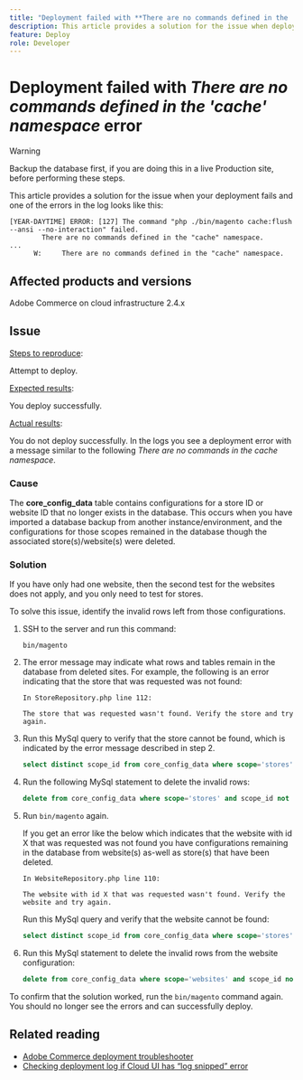 ```yaml
---
title: "Deployment failed with **There are no commands defined in the 'cache' namespace** error"
description: This article provides a solution for the issue when deployment fails with the following error **There are no commands defined in the cache namespace**.
feature: Deploy
role: Developer
---
```

# Deployment failed with *There are no commands defined in the 'cache' namespace* error

>[!WARNING]
>
>Backup the database first, if you are doing this in a live Production site, before performing these steps. 

This article provides a solution for the issue when your deployment fails and one of the errors in the log looks like this:

```
[YEAR-DAYTIME] ERROR: [127] The command "php ./bin/magento cache:flush --ansi --no-interaction" failed.
        There are no commands defined in the "cache" namespace.
...
      W:     There are no commands defined in the "cache" namespace.
```

## Affected products and versions

Adobe Commerce on cloud infrastructure 2.4.x

## Issue  

<u>Steps to reproduce</u>:

Attempt to deploy. 

<u>Expected results</u>:

You deploy successfully.

<u>Actual results</u>:

You do not deploy successfully. In the logs you see a deployment error with a message similar to the following *There are no commands in the cache namespace*.

### Cause
 
The **core_config_data** table contains configurations for a store ID or website ID that no longer exists in the database. This occurs when you have imported a database backup from another instance/environment, and the configurations for those scopes remained in the database though the associated store(s)/website(s) were deleted.

### Solution

If you have only had one website, then the second test for the websites does not apply, and you only need to test for stores. 

To solve this issue, identify the invalid rows left from those configurations.

1. SSH to the server and run this command:

    `bin/magento`

1. The error message may indicate what rows and tables remain in the database from deleted sites. For example, the following is an error indicating that the store that was requested was not found:

    ```...
    In StoreRepository.php line 112:

    The store that was requested wasn't found. Verify the store and try again.
    ```

1. Run this MySql query to verify that the store cannot be found, which is indicated by the error message described in step 2. 

    ```sql
    select distinct scope_id from core_config_data where scope='stores' and scope_id not in (select store_id from store);
    ```
     
1. Run the following MySql statement to delete the invalid rows: 

    ```sql
    delete from core_config_data where scope='stores' and scope_id not in (select store_id from store); 
    ```

1. Run `bin/magento` again. 

    If you get an error like the below which indicates that the website with id X that was requested was not found you have configurations remaining        in the database from website(s) as-well as store(s) that have been deleted. 

    ```
    In WebsiteRepository.php line 110:

    The website with id X that was requested wasn't found. Verify the website and try again.
    ```

    Run this MySql query and verify that the website cannot be found: 

    ```sql
    select distinct scope_id from core_config_data where scope='stores' and scope_id not in (select store_id from store);
    ```

1. Run this MySql statement to delete the invalid rows from the website configuration:

    ```sql
    delete from core_config_data where scope='websites' and scope_id not in (select website_id from store_website);
    ```

To confirm that the solution worked, run the `bin/magento` command again. You should no longer see the errors and can successfully deploy. 

## Related reading

* [Adobe Commerce deployment troubleshooter](/docs/commerce-knowledge-base/kb/troubleshooting/deployment/magento-deployment-troubleshooter.html)
* [Checking deployment log if Cloud UI has “log snipped” error](/docs/commerce-knowledge-base/kb/troubleshooting/miscellaneous/checking-deployment-log-if-the-cloud-ui-shows-log-snipped-error.html)

